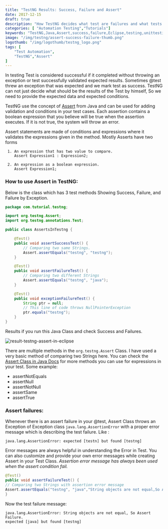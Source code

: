 ```yaml
---
title: "TestNG Results: Success, Failure and Assert"
date: 2017-12-15
draft: true
description: "How TestNG decides what test are failures and what tests are the success. How to use Assert and what are asserts in TestNG."
categories: [ "Automation Testing","Tutorials"]
keywords: "TestNG,Java,Assert,success,failure,Eclipse,testing,unittesting"
image: "/img/testng/assert-success-failure-thumb.png"
logothumb: "/img/logothumb/testng_logo.png"
tags: [
    "Test Automation",
    "TestNG","Assert"
]
---
```

In testing Test is considered successful if it completed without throwing an exception or test successfully validated expected results. Sometimes @test threw an exception that was expected and we mark test as success. TestNG can not just decide what should be the results of the Test by himself, So we need to provide the expected data and expected conditions.

TestNG use the concept of [Assert](https://docs.oracle.com/javase/8/docs/technotes/guides/language/assert.html) from Java and can be used for adding validation and conditions in your test cases. Each assertion contains a boolean expression that you believe will be true when the assertion executes. If it is not true, the system will throw an error.

Assert statements are made of conditions and expressions where it validates the expressions given in the method. Mostly Asserts have two forms

     1. An expression that has two value to compare.
        Assert Expression1 : Expression2;

     2. An expression as a boolean expression.
        Assert Expression1;

### How to use Assert in TestNG:
Below is the class which has 3 test methods Showing Success, Failure, and Failure by Exception.
```Java
package com.tutorial.testng;

import org.testng.Assert;
import org.testng.annotations.Test;

public class AssertsInTestng {

    @Test()
    public void assertSuccessTest() {
        // Comparing two same Strings.
        Assert.assertEquals("testng", "testng");
    }

    @Test()
    public void assertFailureTest() {
        // Comparing two different Strings
        Assert.assertEquals("testng", "java");
    }

    @Test()
    public void exceptionFailureTest() {
        String ptr = null;
        // This line of code throws NullPointerException
        ptr.equals("testng");
    }
}
```        
Results if you run this Java Class and check Success and Failures.

![result-testng-assert-in-eclipse](/img/testng/result-testng-assert-in-eclipse.png)

There are multiple methods in the `org.testng.Assert` Class. I have used a very basic method of comparing two Strings here. You can check the [Assert Class in Java Docs](https://jitpack.io/com/github/cbeust/testng/master-6.13.1-gf634d0a-4/javadoc/org/testng/Assert.html) for more methods you can use for expressions in your test. Some example:  

* assertNotEquals
* assertNull
* assertNotNull
* assertSame
* assertTrue

### Assert failures:

Whenever there is an assert failure in your @test, Assert Class throws an Exception of Exception class `java.lang.AssertionError` with a proper error message which is describing the test failure. Like :
```
java.lang.AssertionError: expected [testn] but found [testng]
```

Error messages are always helpful in understanding the Error in Test. You can also customize and provide your own error messages while creating Assert in your Test Class. *Assertion error message has always been used when the assert condition fail.*
```java
@Test()
public void assertFailureTest() {
// Comparing two Strings with assertion error message
Assert.assertEquals("testng", "java","String objects are not equal,So Assert Failure");
}
```
Now the test failure message:
```
java.lang.AssertionError: String objects are not equal, So Assert Failure.
expected [java] but found [testng]

```

